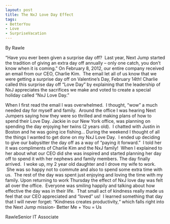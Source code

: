 ```yaml
---
layout: post
title: The NxJ Love Day Effect
tags:
- BetterYou
- Love
- SurpriseVacation
---
```







By Rawle


“Have you ever been given a surprise day off?  Last year, Next Jump started the tradition of giving an extra day off annually – only one catch, you don’t know when it is coming.”
On February 8, 2012, our entire company received an email from our CEO, Charlie Kim.  The email let all of us know that we were getting a surprise day off on Valentine’s Day, February 14th! Charlie called this surprise day off “Love Day” by explaining that the leadership of NxJ appreciates the sacrifices we make and voted to create a special holiday called “NxJ Love Day.”

When I first read the email I was overwhelmed.  I thought, “wow” a much needed day for myself and family.  Around the office I was hearing Next Jumpers saying how they were so thrilled and making plans of how to spend their Love Day. Jackie in our New York office, was planning on spending the day enjoying her twins (2 years old).  I chatted with Justin in Boston and he was going ice fishing… During the weekend I thought of all the things I wanted to get done on my NxJ Love Day.  I ended up deciding to give our babysitter the day off as a way of “paying it forward.”  I told her it was compliments of Charlie Kim and the NxJ family!  When I explained to her about what our CEO did she was inspired and started planning her day off to spend it with her nephews and family members.
The day finally arrived.  I woke up, my 2 year old daughter and I drove my wife to work.  She was so happy not to commute and also to spend some extra time with us.  The rest of the day was spent just enjoying and loving the time with my family.
Upon returning to work Thursday the effect of NxJ love day was felt all over the office.  Everyone was smiling happily and talking about how effective the day was in their life.  That small act of kindness really made us feel that our CEO appreciated and “loved” us!  I learned something that day that I will never forget: “Kindness creates productivity,“ which falls right into the Next Jump mission- Better Me + You = Us




RawleSenior IT Associate





